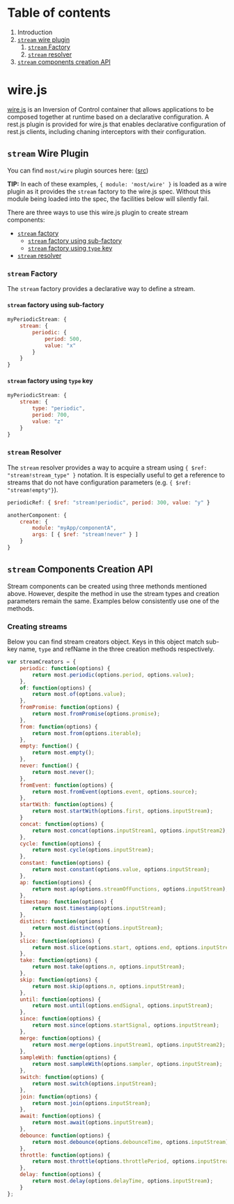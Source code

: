 # Table of contents

1. Introduction
1. [`stream` wire plugin](#module-most-wire)
	1. [`stream` Factory](#wire-stream-factory)
	1. [`stream` resolver](#wire-stream-resolver)
1. [`stream` components creation API](#stream-components-creation-api)

# wire.js

[wire.js](https://github.com/cujojs/wire/) is an Inversion of Control container that allows applications to be composed together at runtime based on a declarative configuration. A rest.js plugin is provided for wire.js that enables declarative configuration of rest.js clients, including chaning interceptors with their configuration.

<a name="module-most-wire"></a>
## `stream` Wire Plugin

You can find `most/wire` plugin sources here: ([src](../wire.js))

**TIP:** In each of these examples, `{ module: 'most/wire' }` is loaded as a wire plugin as it provides the `stream` factory to the wire.js spec.  Without this module being loaded into the spec, the facilities below will silently fail.

There are three ways to use this wire.js plugin to create stream components:

* [`stream` factory](#wire-stream-factory)
	* [`stream` factory using sub-factory](#wire-stream-factory-subfactory)
	* [`stream` factory using `type` key](#wire-stream-factory-type)
* [`stream` resolver](#wire-stream-resolver)

<a name="wire-stream-factory"></a>
### `stream` Factory

The `stream` factory provides a declarative way to define a stream.

<a name="wire-stream-factory-subfactory"></a>
#### `stream` factory using sub-factory

```js
myPeriodicStream: {
	stream: {
		periodic: {
			period: 500,
			value: "x"
		}
	}
}
```

<a name="wire-stream-factory-type"></a>
#### `stream` factory using `type` key

```js
myPeriodicStream: {
	stream: {
		type: "periodic",
		period: 700,
		value: "z"
	}
}
```

<a name="wire-stream-resolver"></a>
### `stream` Resolver

The `stream` resolver provides a way to acquire a stream using `{ $ref: "stream!stream_type" }` notation. It is especially useful to get a reference to streams that do not have configuration parameters (e.g. `{ $ref: "stream!empty"}`).

```js
periodicRef: { $ref: "stream!periodic", period: 300, value: "y" }

anotherComponent: {
	create: {
		module: "myApp/componentA",
		args: [ { $ref: "stream!never" } ]
	}
}
```

<a name="stream-components-creation-api"></a>
## `stream` Components Creation API

Stream components can be created using three methonds mentioned above.  However, despite the method in use the stream types and creation parameters remain the same.  Examples below consistently use one of the methods.

### Creating streams

Below you can find stream creators object.  Keys in this object match sub-key name, `type` and refName in the three creation methods respectively.

```js
var streamCreators = {
	periodic: function(options) {
		return most.periodic(options.period, options.value);
	},
	of: function(options) {
		return most.of(options.value);
	},
	fromPromise: function(options) {
		return most.fromPromise(options.promise);
	},
	from: function(options) {
		return most.from(options.iterable);
	},
	empty: function() {
		return most.empty();
	},
	never: function() {
		return most.never();
	},
	fromEvent: function(options) {
	    return most.fromEvent(options.event, options.source);
	},
	startWith: function(options) {
	    return most.startWith(options.first, options.inputStream);
	}
	concat: function(options) {
	    return most.concat(options.inputStream1, options.inputStream2);
	},
	cycle: function(options) {
	    return most.cycle(options.inputStream);
	},
	constant: function(options) {
		return most.constant(options.value, options.inputStream);
	},
	ap: function(options) {
		return most.ap(options.streamOfFunctions, options.inputStream);
	},
	timestamp: function(options) {
		return most.timestamp(options.inputStream);
	},
	distinct: function(options) {
		return most.distinct(options.inputStream);
	},
	slice: function(options) {
		return most.slice(options.start, options.end, options.inputStream);
	},
	take: function(options) {
		return most.take(options.n, options.inputStream);
	},
	skip: function(options) {
		return most.skip(options.n, options.inputStream);
	},
	until: function(options) {
		return most.until(options.endSignal, options.inputStream);
	},
	since: function(options) {
		return most.since(options.startSignal, options.inputStream);
	},
	merge: function(options) {
		return most.merge(options.inputStream1, options.inputStream2);
	},
	sampleWith: function(options) {
		return most.sampleWith(options.sampler, options.inputStream);
	},
	switch: function(options) {
		return most.switch(options.inputStream);
	},
	join: function(options) {
		return most.join(options.inputStream);
	},
	await: function(options) {
		return most.await(options.inputStream);
	},
	debounce: function(options) {
		return most.debounce(options.debounceTime, options.inputStream);
	},
	throttle: function(options) {
		return most.throttle(options.throttlePeriod, options.inputStream);
	},
	delay: function(options) {
		return most.delay(options.delayTime, options.inputStream);
	}
};
``` 
